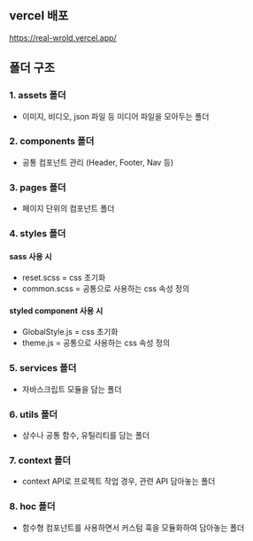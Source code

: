 ## vercel 배포
https://real-wrold.vercel.app/

## 폴더 구조

### 1. assets 폴더

- 이미지, 비디오, json 파일 등 미디어 파일을 모아두는 폴더

### 2. components 폴더

- 공통 컴포넌트 관리 (Header, Footer, Nav 등)

### 3. pages 폴더

- 페이지 단위의 컴포넌트 폴더

### 4. styles 폴더

#### sass 사용 시

- reset.scss = css 초기화
- common.scss = 공통으로 사용하는 css 속성 정의

#### styled component 사용 시

- GlobalStyle.js = css 초기화
- theme.js = 공통으로 사용하는 css 속성 정의

### 5. services 폴더

- 자바스크립트 모듈을 담는 폴더

### 6. utils 폴더

- 상수나 공통 함수, 유틸리티를 담는 폴더

### 7. context 폴더

- context API로 프로젝트 작업 경우, 관련 API 담아놓는 폴더

### 8. hoc 폴더

- 함수형 컴포넌트를 사용하면서 커스텀 훅을 모듈화하여 담아놓는 폴더
